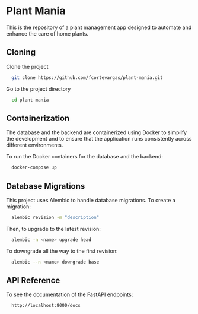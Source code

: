 # Plant Mania

This is the repository of a plant management app designed to automate and enhance the care of home plants.

## Cloning

Clone the project

```bash
  git clone https://github.com/fcortevargas/plant-mania.git
```

Go to the project directory

```bash
  cd plant-mania
```

## Containerization

The database and the backend are containerized using Docker to simplify the development and to ensure
that the application runs consistently across different environments.

To run the Docker containers for the database and the backend:

```bash
  docker-compose up
```

## Database Migrations

This project uses Alembic to handle database migrations. To create a migration:

```bash
  alembic revision -m "description"
```

Then, to upgrade to the latest revision:

```bash
  alembic -n <name> upgrade head
```

To downgrade all the way to the first revision:

```bash
  alembic --n <name> downgrade base
```

## API Reference

To see the documentation of the FastAPI endpoints:

```http
  http://localhost:8000/docs
```
